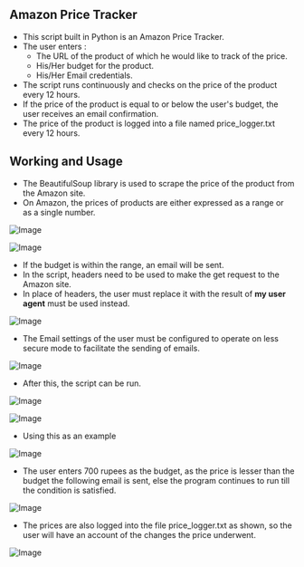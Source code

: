 ## Amazon Price Tracker

- This script built in Python is an Amazon Price Tracker.
- The user enters :
  - The URL of the product of which he would like to track of the price.
  - His/Her budget for the product.
  - His/Her Email credentials.
- The script runs continuously and checks on the price of the product every 12 hours.
- If the price of the product is equal to or below the user's budget, the user receives an email confirmation.
- The price of the product is logged into a file named price_logger.txt every 12 hours.

## Working and Usage

- The BeautifulSoup library is used to scrape the price of the product from the Amazon site.
- On Amazon, the prices of products are either expressed as a range or as a single number.

![Image](https://snipboard.io/1wIAht.jpg)

![Image](https://snipboard.io/G3kmbL.jpg)

- If the budget is within the range, an email will be sent.
- In the script, headers need to be used to make the get request to the Amazon site.
- In place of headers, the user must replace it with the result of **my user agent** must be used instead.

![Image](https://snipboard.io/qWuKz6.jpg)

- The Email settings of the user must be configured to operate on less secure mode to facilitate the sending of emails.

![Image](https://snipboard.io/IDrs7l.jpg)

- After this, the script can be run.

![Image](https://snipboard.io/zd6LIk.jpg)

![Image](https://snipboard.io/IDrs7l.jpg)

- Using this as an example

![Image](https://snipboard.io/iDAjnZ.jpg)

- The user enters 700 rupees as the budget, as the price is lesser than the budget the following email is sent, else the program continues to run till the condition is satisfied.

![Image](https://i.imgur.com/gfUeh23.png)

- The prices are also logged into the file price_logger.txt as shown, so the user will have an account of the changes the price underwent.

![Image](https://i.imgur.com/5StrtNv.png)
